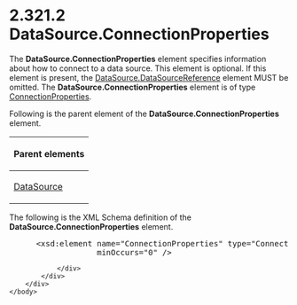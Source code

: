 <html dir="LTR" xmlns:mshelp="http://msdn.microsoft.com/mshelp" xmlns:ddue="http://ddue.schemas.microsoft.com/authoring/2003/5" xmlns:xlink="http://www.w3.org/1999/xlink" xmlns:tool="http://www.microsoft.com/tooltip">
    <head>
        <meta http-equiv="Content-Type" content="text/html; CHARSET=utf-8"></meta>
        <meta name="save" content="history"></meta>
        <title>2.321.2 DataSource.ConnectionProperties</title>
        <xml>
            <mshelp:toctitle title="2.321.2 DataSource.ConnectionProperties"></mshelp:toctitle>
            <mshelp:rltitle title="[MS-RDL]: DataSource.ConnectionProperties"></mshelp:rltitle>
            <mshelp:keyword index="A" term="66ba68b2-3d03-443a-bcc1-4cf0f53012a5"></mshelp:keyword>
            <mshelp:attr name="DCSext.ContentType" value="open specification"></mshelp:attr>
            <mshelp:attr name="AssetID" value="66ba68b2-3d03-443a-bcc1-4cf0f53012a5"></mshelp:attr>
            <mshelp:attr name="TopicType" value="kbRef"></mshelp:attr>
            <mshelp:attr name="DCSext.Title" value="[MS-RDL]: DataSource.ConnectionProperties" />
        </xml>
    </head>
    <body>
        <div id="header">
            <h1 class="heading">2.321.2 DataSource.ConnectionProperties</h1>
        </div>
        <div id="mainSection">
            <div id="mainBody">
                <div id="allHistory" class="saveHistory"></div>
                <div id="sectionSection0" class="section" name="collapseableSection">
                    

<p>The <b>DataSource.ConnectionProperties</b> element specifies
information about how to connect to a data source. This element is optional. If
this element is present, the <a href="d8f6528a-e950-44ab-9d7f-1536bd5c2497.htm">DataSource.DataSourceReference</a>
element MUST be omitted. The <b>DataSource.ConnectionProperties</b> element is
of type <a href="47b5b8d2-5f61-4423-89c9-968ec87a1d73.htm">ConnectionProperties</a>.</p>

<p>Following is the parent element of the <b>DataSource.ConnectionProperties</b>
element.</p>

<table>
 <thead>
  <tr>
   <th>
   <p>Parent elements</p>
   </th>
  </tr>
 </thead>
 <tr>
  <td>
  <p><a href="0f098196-d1a1-4668-ac38-70331cc05041.htm">DataSource</a></p>
  </td>
 </tr>
</table>

<p>The following is the XML Schema definition of the <b>DataSource.ConnectionProperties</b>
element.</p>

<dl>
<dd>
<div><pre> &lt;xsd:element name=&quot;ConnectionProperties&quot; type=&quot;ConnectionPropertiesType&quot; 
              minOccurs=&quot;0&quot; /&gt;
</pre></div>
</dd></dl>


                </div>
            </div>
        </div>
    </body>
</html>
